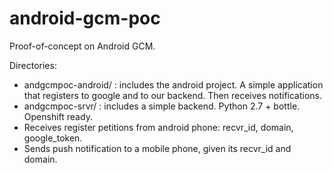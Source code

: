 android-gcm-poc
===============

Proof-of-concept on Android GCM.

Directories:
* andgcmpoc-android/ : includes the android project. A simple application that registers to google and to our backend. Then receives notifications.
* andgcmpoc-srvr/ : includes a simple backend. Python 2.7 + bottle. Openshift ready.
 * Receives register petitions from android phone: recvr_id, domain, google_token.
 * Sends push notification to a mobile phone, given its recvr_id and domain.

